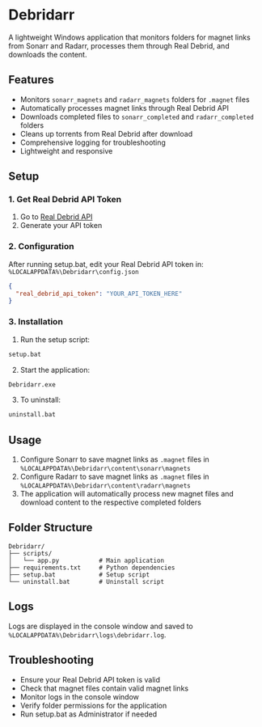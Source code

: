 # Debridarr

A lightweight Windows application that monitors folders for magnet links from Sonarr and Radarr, processes them through Real Debrid, and downloads the content.

## Features

- Monitors `sonarr_magnets` and `radarr_magnets` folders for `.magnet` files
- Automatically processes magnet links through Real Debrid API
- Downloads completed files to `sonarr_completed` and `radarr_completed` folders
- Cleans up torrents from Real Debrid after download
- Comprehensive logging for troubleshooting
- Lightweight and responsive

## Setup

### 1. Get Real Debrid API Token

1. Go to [Real Debrid API](https://real-debrid.com/apitoken)
2. Generate your API token

### 2. Configuration

After running setup.bat, edit your Real Debrid API token in:
`%LOCALAPPDATA%\Debridarr\config.json`

```json
{
  "real_debrid_api_token": "YOUR_API_TOKEN_HERE"
}
```

### 3. Installation

1. Run the setup script:
```cmd
setup.bat
```

2. Start the application:
```cmd
Debridarr.exe
```

3. To uninstall:
```cmd
uninstall.bat
```

## Usage

1. Configure Sonarr to save magnet links as `.magnet` files in `%LOCALAPPDATA%\Debridarr\content\sonarr\magnets`
2. Configure Radarr to save magnet links as `.magnet` files in `%LOCALAPPDATA%\Debridarr\content\radarr\magnets`
3. The application will automatically process new magnet files and download content to the respective completed folders

## Folder Structure

```
Debridarr/
├── scripts/
│   └── app.py           # Main application
├── requirements.txt     # Python dependencies
├── setup.bat            # Setup script
└── uninstall.bat        # Uninstall script
```

## Logs

Logs are displayed in the console window and saved to `%LOCALAPPDATA%\Debridarr\logs\debridarr.log`.

## Troubleshooting

- Ensure your Real Debrid API token is valid
- Check that magnet files contain valid magnet links
- Monitor logs in the console window
- Verify folder permissions for the application
- Run setup.bat as Administrator if needed